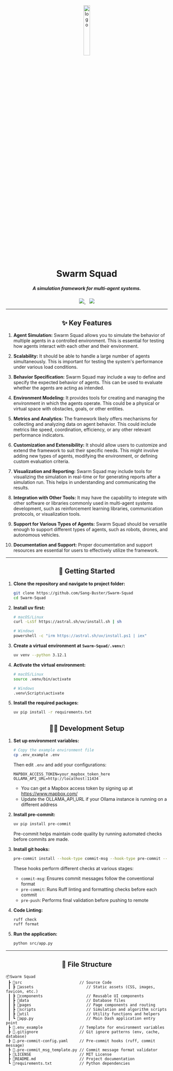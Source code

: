 <div align="center">
   <a href="https://github.com/Sang-Buster/Swarm-Squad">
      <img src="/src/assets/favicon.ico" width=20% alt="logo">
   </a>   
   <h1>Swarm Squad</h1>
   <h5>A simulation framework for multi-agent systems.</h5>
   <a href="https://swarm-squad.vercel.app/">
   <img src="https://img.shields.io/badge/Web-282c34?style=for-the-badge&logoColor=white" />
   </a> &nbsp;&nbsp;
   <a href="https://swarm-squad-doc.vercel.app/">
   <img src="https://img.shields.io/badge/Doc-282c34?style=for-the-badge&logoColor=white" />
   </a>
</div>

---

<div align="center">
  <h2>✨ Key Features</h2>
</div>

1. **Agent Simulation:** Swarm Squad allows you to simulate the behavior of multiple agents in a controlled environment. This is essential for testing how agents interact with each other and their environment.

2. **Scalability:** It should be able to handle a large number of agents simultaneously. This is important for testing the system's performance under various load conditions.

3. **Behavior Specification:** Swarm Squad may include a way to define and specify the expected behavior of agents. This can be used to evaluate whether the agents are acting as intended.

4. **Environment Modeling:** It provides tools for creating and managing the environment in which the agents operate. This could be a physical or virtual space with obstacles, goals, or other entities.

5. **Metrics and Analytics:** The framework likely offers mechanisms for collecting and analyzing data on agent behavior. This could include metrics like speed, coordination, efficiency, or any other relevant performance indicators.

6. **Customization and Extensibility:** It should allow users to customize and extend the framework to suit their specific needs. This might involve adding new types of agents, modifying the environment, or defining custom evaluation criteria.

7. **Visualization and Reporting:** Swarm Squad may include tools for visualizing the simulation in real-time or for generating reports after a simulation run. This helps in understanding and communicating the results.

8. **Integration with Other Tools:** It may have the capability to integrate with other software or libraries commonly used in multi-agent systems development, such as reinforcement learning libraries, communication protocols, or visualization tools.

9. **Support for Various Types of Agents:** Swarm Squad should be versatile enough to support different types of agents, such as robots, drones, and autonomous vehicles.

10. **Documentation and Support:** Proper documentation and support resources are essential for users to effectively utilize the framework.

---

<div align="center">
  <h2>🚀 Getting Started</h2>
</div>

1. **Clone the repository and navigate to project folder:**
   ```bash
   git clone https://github.com/Sang-Buster/Swarm-Squad
   cd Swarm-Squad
   ```

2. **Install uv first:**
   ```bash
   # macOS/Linux
   curl -LsSf https://astral.sh/uv/install.sh | sh
   ```

   ```bash
   # Windows
   powershell -c "irm https://astral.sh/uv/install.ps1 | iex"
   ```

3. **Create a virtual environment at `Swarm-Squad/.venv/`:**
   ```bash
   uv venv --python 3.12.1
   ```

4. **Activate the virtual environment:**
   ```bash
   # macOS/Linux
   source .venv/bin/activate
   ```

   ```bash
   # Windows
   .venv\Scripts\activate
   ```

5. **Install the required packages:**
   ```bash
   uv pip install -r requirements.txt
   ```

<div align="center">
  <h2>👨‍💻 Development Setup</h2>
</div>

1. **Set up environment variables:**
   ```bash
   # Copy the example environment file
   cp .env_example .env
   ```
   Then edit `.env` and add your configurations:
   ```
   MAPBOX_ACCESS_TOKEN=your_mapbox_token_here
   OLLAMA_API_URL=http://localhost:11434
   ```
   - You can get a Mapbox access token by signing up at https://www.mapbox.com/
   - Update the OLLAMA_API_URL if your Ollama instance is running on a different address

2. **Install pre-commit:**
   ```bash
   uv pip install pre-commit
   ```
   Pre-commit helps maintain code quality by running automated checks before commits are made.

3. **Install git hooks:**
   ```bash
   pre-commit install --hook-type commit-msg --hook-type pre-commit --hook-type pre-push
   ```

   These hooks perform different checks at various stages:
   - `commit-msg`: Ensures commit messages follow the conventional format
   - `pre-commit`: Runs Ruff linting and formatting checks before each commit
   - `pre-push`: Performs final validation before pushing to remote
  
4. **Code Linting:**
   ```bash
   ruff check
   ruff format
   ```

5. **Run the application:**
   ```bash
   python src/app.py
   ```

---

<div align="center">
  <h2>📝 File Structure</h2>
</div>

```text
📦Swarm Squad
 ┣ 📂src                         // Source Code
 ┃ ┣ 📂assets                       // Static assets (CSS, images, favicon, etc.)
 ┃ ┣ 📂components                   // Reusable UI components
 ┃ ┣ 📂data                         // Database files
 ┃ ┣ 📂pages                        // Page components and routing
 ┃ ┣ 📂scripts                      // Simulation and algorithm scripts
 ┃ ┣ 📂util                         // Utility functions and helpers
 ┃ ┗ 📄app.py                       // Main Dash application entry point
 ┣ 📄.env_example                // Template for environment variables
 ┣ 📄.gitignore                  // Git ignore patterns (env, cache, database)
 ┣ 📄.pre-commit-config.yaml     // Pre-commit hooks (ruff, commit message)
 ┣ 📄.pre-commit_msg_template.py // Commit message format validator
 ┣ 📄LICENSE                     // MIT License
 ┣ 📄README.md                   // Project documentation
 ┗ 📄requirements.txt            // Python dependencies
```